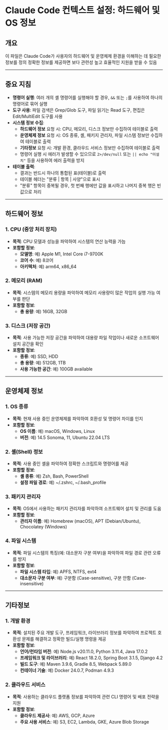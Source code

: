 # Claude Code 컨텍스트 설정: 하드웨어 및 OS 정보

## 개요
이 파일은 Claude Code가 사용자의 하드웨어 및 운영체제 환경을 이해하는 데 필요한 정보를 정의
정확한 정보를 제공하면 보다 관련성 높고 효율적인 지원을 받을 수 있음

---
## 중요 지침
- **명령어 실행**: 여러 개의 셸 명령어를 실행해야 할 경우, `&&` 또는 `;`를 사용하여 하나의 명령어로 묶어 실행
- **도구 사용**: 파일 검색은 Grep/Glob 도구, 파일 읽기는 Read 도구, 편집은 Edit/MultiEdit 도구를 사용
- **시스템 정보 수집**: 
  - **하드웨어 정보** 요청 시: CPU, 메모리, 디스크 정보만 수집하여 테이블로 출력
  - **운영체제 정보** 요청 시: OS 종류, 셸, 패키지 관리자, 파일 시스템 정보만 수집하여 테이블로 출력  
  - **기타정보** 요청 시: 개발 환경, 클라우드 서비스 정보만 수집하여 테이블로 출력
  - 명령어 실행 시 에러가 발생할 수 있으므로 `2>/dev/null` 또는 `|| echo "미설치"` 등을 사용하여 에러 출력을 방지
- **테이블 출력**:
  - 결과는 반드시 하나의 통합된 표(테이블)로 출력
  - 테이블 헤더는 "분류 | 항목 | 사양"으로 표시
  - "분류" 항목이 중복될 경우, 첫 번째 행에만 값을 표시하고 나머지 중복 행은 빈 값으로 처리

---

## 하드웨어 정보

### 1. CPU (중앙 처리 장치)
- **목적**: CPU 모델과 성능을 파악하여 시스템의 연산 능력을 가늠
- **포함할 정보**:
  - **모델명**: 예) Apple M1, Intel Core i7-9700K
  - **코어 수**: 예) 8코어
  - **아키텍처**: 예) arm64, x86_64

### 2. 메모리 (RAM)
- **목적**: 시스템의 메모리 용량을 파악하여 메모리 사용량이 많은 작업의 실행 가능 여부를 판단
- **포함할 정보**:
  - **총 용량**: 예) 16GB, 32GB

### 3. 디스크 (저장 공간)
- **목적**: 사용 가능한 저장 공간을 파악하여 대용량 파일 작업이나 새로운 소프트웨어 설치 공간을 확인
- **포함할 정보**:
  - **종류**: 예) SSD, HDD
  - **총 용량**: 예) 512GB, 1TB
  - **사용 가능한 공간**: 예) 100GB available
---

## 운영체제 정보

### 1. OS 종류
- **목적**: 현재 사용 중인 운영체제를 파악하여 호환성 및 명령어 차이를 인지
- **포함할 정보**:
  - **OS 이름**: 예) macOS, Windows, Linux
  - **버전**: 예) 14.5 Sonoma, 11, Ubuntu 22.04 LTS

### 2. 셸(Shell) 정보
- **목적**: 사용 중인 셸을 파악하여 정확한 스크립트와 명령어를 제공
- **포함할 정보**:
  - **셸 종류**: 예) Zsh, Bash, PowerShell
  - **설정 파일 경로**: 예) ~/.zshrc, ~/.bash_profile

### 3. 패키지 관리자
- **목적**: OS에서 사용하는 패키지 관리자를 파악하여 소프트웨어 설치 및 관리를 도움
- **포함할 정보**:
  - **관리자 이름**: 예) Homebrew (macOS), APT (Debian/Ubuntu), Chocolatey (Windows)

### 4. 파일 시스템
- **목적**: 파일 시스템의 특징(예: 대소문자 구분 여부)을 파악하여 파일 경로 관련 오류를 방지
- **포함할 정보**:
  - **파일 시스템 타입**: 예) APFS, NTFS, ext4
  - **대소문자 구분 여부**: 예) 구분함 (Case-sensitive), 구분 안함 (Case-insensitive)
---

## 기타정보

### 1. 개발 환경
- **목적**: 설치된 주요 개발 도구, 프레임워크, 라이브러리 정보를 파악하여 프로젝트 호환성 문제를 해결하고 정확한 빌드/실행 명령을 제공
- **포함할 정보**:
  - **언어/런타임 버전**: 예) Node.js v20.11.0, Python 3.11.4, Java 17.0.2
  - **프레임워크 및 라이브러리**: 예) React 18.2.0, Spring Boot 3.1.5, Django 4.2
  - **빌드 도구**: 예) Maven 3.9.6, Gradle 8.5, Webpack 5.89.0
  - **컨테이너 기술**: 예) Docker 24.0.7, Podman 4.9.3

### 2. 클라우드 서비스
- **목적**: 사용하는 클라우드 플랫폼 정보를 파악하여 관련 CLI 명령어 및 배포 전략을 지원
- **포함할 정보**:
  - **클라우드 제공사**: 예) AWS, GCP, Azure
  - **주요 사용 서비스**: 예) S3, EC2, Lambda, GKE, Azure Blob Storage